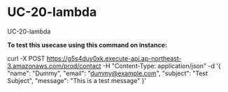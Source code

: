 # UC-20-lambda
UC-20-lambda


**To test this usecase using this command on instance:**


curl -X POST https://g5s4duy0xk.execute-api.ap-northeast-3.amazonaws.com/prod/contact   -H "Content-Type: application/json"   -d '{
     "name": "Dummy",
      "email": "dummy@example.com",
     "subject": "Test Subject",
     "message": "This is a test message"
}'
